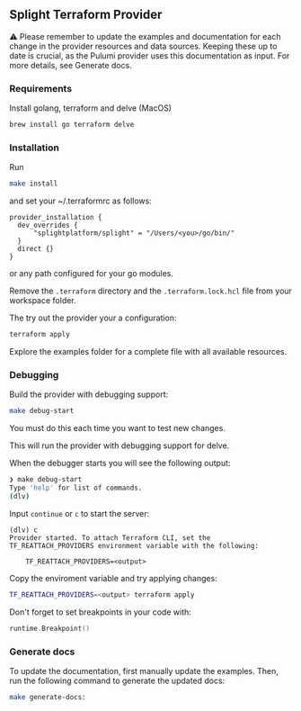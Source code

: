 ## Splight Terraform Provider

:warning: Please remember to update the examples and documentation for each change in the provider resources and data sources.
Keeping these up to date is crucial, as the Pulumi provider uses this documentation as input.
For more details, see Generate docs.

### Requirements

Install golang, terraform and delve (MacOS)

```bash
brew install go terraform delve
```

### Installation

Run

```bash
make install
```

and set your ~/.terraformrc as follows:

```hcl
provider_installation {
  dev_overrides {
      "splightplatform/splight" = "/Users/<you>/go/bin/"
  }
  direct {}
}
```

or any path configured for your go modules.

Remove the ```.terraform``` directory and the ```.terraform.lock.hcl``` file from your workspace folder.

The try out the provider your a configuration:

```bash
terraform apply
```

Explore the examples folder for a complete file with all available resources.

### Debugging

Build the provider with debugging support:

```bash
make debug-start
```

You must do this each time you want to test new changes.

This will run the provider with debugging support for delve.

When the debugger starts you will see the following output:

```bash
❯ make debug-start
Type 'help' for list of commands.
(dlv)
```

Input ```continue``` or ```c``` to start the server:

```
(dlv) c
Provider started. To attach Terraform CLI, set the TF_REATTACH_PROVIDERS environment variable with the following:

	TF_REATTACH_PROVIDERS=<output>
```

Copy the enviroment variable and try applying changes:

```bash
TF_REATTACH_PROVIDERS=<output> terraform apply
```

Don't forget to set breakpoints in your code with:

```go
runtime.Breakpoint()
```

### Generate docs

To update the documentation, first manually update the examples. Then, run the following command to generate the updated docs:

```bash
make generate-docs:
```

